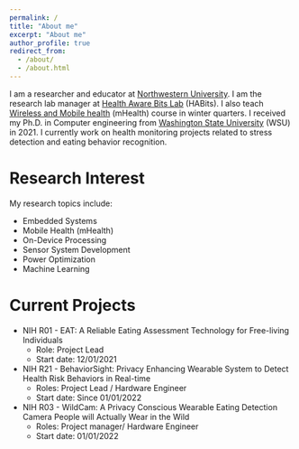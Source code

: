 ```yaml
---
permalink: /
title: "About me"
excerpt: "About me"
author_profile: true
redirect_from: 
  - /about/
  - /about.html
---
```

I am a researcher and educator at [Northwestern University](https://www.northwestern.edu/). I am the research lab manager at [Health Aware Bits Lab](https://habitslab.github.io/) (HABits). I also teach [Wireless and Mobile health](https://www.mccormick.northwestern.edu/computer-science/academics/courses/descriptions/397-497-14.html) (mHealth) course in winter quarters. I received my Ph.D. in Computer engineering from [Washington State University](https://wsu.edu) (WSU) in 2021. I currently work on health monitoring projects related to stress detection and eating behavior recognition.

Research Interest
======
My research topics include:
* Embedded Systems
* Mobile Health (mHealth)
* On-Device Processing 
* Sensor System Development
* Power Optimization
* Machine Learning

Current Projects
======
* NIH R01 - EAT: A Reliable Eating Assessment Technology for Free-living Individuals
  * Role: Project Lead
  * Start date: 12/01/2021
* NIH R21 - BehaviorSight: Privacy Enhancing Wearable System to Detect Health Risk Behaviors in Real-time
  * Roles: Project Lead / Hardware Engineer
  * Start date: Since 01/01/2022
* NIH R03 - WildCam: A Privacy Conscious Wearable Eating Detection Camera People will Actually Wear in the Wild 
  * Roles: Project manager/ Hardware Engineer
  * Start date: 01/01/2022
